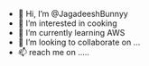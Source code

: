 - 👋 Hi, I’m @JagadeeshBunnyy
- 👀 I’m interested in cooking
- 🌱 I’m currently learning AWS
- 💞️ I’m looking to collaborate on ...
- 📫 reach me on .....

<!---
JagadeeshBunnyy/JagadeeshBunnyy is a ✨ special ✨ repository because its `README.md` (this file) appears on your GitHub profile.
You can click the Preview link to take a look at your changes.
--->
